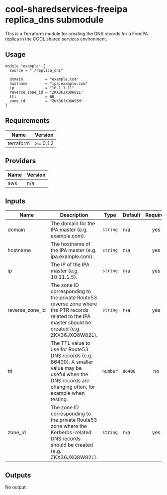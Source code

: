 # cool-sharedservices-freeipa replica_dns submodule #

This is a Terraform module for creating the DNS records for a FreeIPA
replica in the COOL shared services environment.

## Usage ##

```hcl
module "example" {
  source = "./replica_dns"

  domain          = "example.com"
  hostname        = "ipa.example.com"
  ip              = "10.1.1.11"
  reverse_zone_id = "ZKX36JXQ8W82L"
  ttl             = 60
  zone_id         = "ZKX36JXQ8W93M"
}
```

## Requirements ##

| Name | Version |
|------|---------|
| terraform | >= 0.12 |

## Providers ##

| Name | Version |
|------|---------|
| aws | n/a |

## Inputs ##

| Name | Description | Type | Default | Required |
|------|-------------|------|---------|:--------:|
| domain | The domain for the IPA master (e.g. example.com). | `string` | n/a | yes |
| hostname | The hostname of the IPA master (e.g. ipa.example.com). | `string` | n/a | yes |
| ip | The IP of the IPA master (e.g. 10.11.1.5). | `string` | n/a | yes |
| reverse_zone_id | The zone ID corresponding to the private Route53 reverse zone where the PTR records related to the IPA master should be created (e.g. ZKX36JXQ8W82L). | `string` | n/a | yes |
| ttl | The TTL value to use for Route53 DNS records (e.g. 86400).  A smaller value may be useful when the DNS records are changing often, for example when testing. | `number` | `86400` | no |
| zone_id | The zone ID corresponding to the private Route53 zone where the Kerberos-related DNS records should be created (e.g. ZKX36JXQ8W82L). | `string` | n/a | yes |

## Outputs ##

No output.
